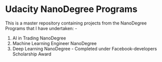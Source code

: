 # Udacity NanoDegree Programs 

This is a master repository containing projects from the NanoDegree Programs that I have undertaken: -

1. AI in Trading NanoDegree
2. Machine Learning Engineer NanoDegree
3. Deep Learning NanoDegree - Completed under Facebook-developers Scholarship Award



